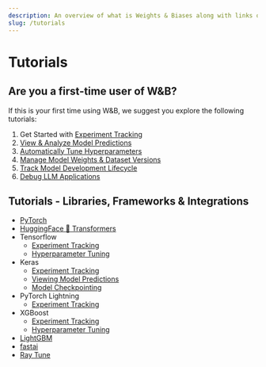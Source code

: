 ```yaml
---
description: An overview of what is Weights & Biases along with links on how to get started if you are a first time user.
slug: /tutorials
---
```


# Tutorials

## Are you a first-time user of W&B?
If this is your first time using W&B, we suggest you explore the following tutorials:

1. Get Started with [Experiment Tracking](Intro_to_Weights_&_Biases.md)
2. [View & Analyze Model Predictions](W&B_Tables_Quickstart.md)
3. [Automatically Tune Hyperparameters](Organizing_Hyperparameter_Sweeps_in_PyTorch_with_W&B.md)
4. [Manage Model Weights & Dataset Versions](Pipeline_Versioning_with_W&B_Artifacts.md)
5. [Track Model Development Lifecycle](Model_Registry_E2E.md)
6. [Debug LLM Applications](W&B_Prompts_Quickstart.md)

## Tutorials - Libraries, Frameworks & Integrations

- [PyTorch](Simple_PyTorch_Integration.md)
- [HuggingFace 🤗 Transformers](Huggingface_wandb.md)
- Tensorflow
    - [Experiment Tracking](Simple_TensorFlow_Integration.md)
    - [Hyperparameter Tuning](Hyperparameter_Optimization_in_TensorFlow_using_W&B_Sweeps.md)
- Keras
    - [Experiment Tracking](Use_WandbMetricLogger_in_your_Keras_workflow.md)
    - [Viewing Model Predictions](Use_WandbEvalCallback_in_your_Keras_workflow.md)
    - [Model Checkpointing](Use_WandbModelCheckpoint_in_your_Keras_workflow.md)
- PyTorch Lightning
    - [Experiment Tracking](docs/guides/tutorials/Image_Classification_using_PyTorch_Lightning.md)
- XGBoost
    - [Experiment Tracking](Credit_Scorecards_with_XGBoost_and_W&B.md)
    - [Hyperparameter Tuning](Using_W&B_Sweeps_with_XGBoost.md)
- [LightGBM](Simple_LightGBM_Integration.md)
- [fastai](Weights_&_Biases_with_fastai.md)
- [Ray Tune](RayTune_with_wandb.md)
                                                                  
                                                       
                                                                                             
                     
